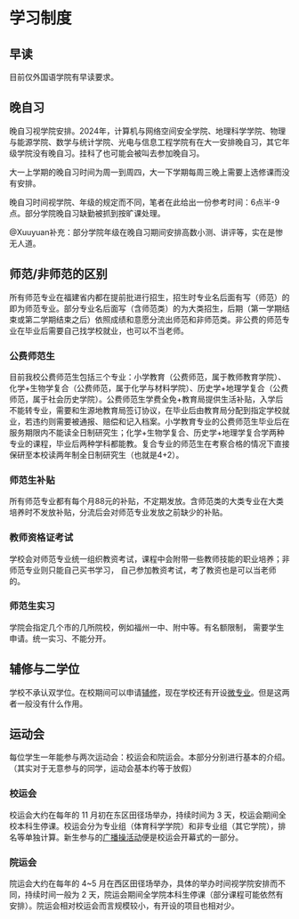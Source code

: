 # 学习制度

## 早读

目前仅外国语学院有早读要求。

## 晚自习

晚自习视学院安排。2024年，计算机与网络空间安全学院、地理科学学院、物理与能源学院、数学与统计学院、光电与信息工程学院有在大一安排晚自习，其它年级学院没有晚自习。挂科了也可能会被叫去参加晚自习。

大一上学期的晚自习时间为周一到周四，大一下学期每周三晚上需要上选修课而没有安排。

晚自习时间视学院、年级的规定而不同，笔者在此给出一份参考时间：6点半-9点。部分学院晚自习缺勤被抓到按旷课处理。

@Xuuyuan补充：部分学院年级在晚自习期间安排高数小测、讲评等，实在是惨无人道。

## 师范/非师范的区别

所有师范专业在福建省内都在提前批进行招生，招生时专业名后面有写（师范）的即为师范专业。部分专业名后面写（含师范类）的为大类招生，后期（第一学期结束或第二学期结束之后）依照成绩和意愿分流出师范和非师范类。非公费的师范专业在毕业后需要自己找学校就业，也可以不当老师。

### 公费师范生

目前我校公费师范生包括三个专业：小学教育（公费师范，属于教师教育学院）、化学+生物学复合（公费师范，属于化学与材料学院）、历史学+地理学复合（公费师范，属于社会历史学院）。公费师范生学费全免+教育局提供生活补贴，入学后不能转专业，需要和生源地教育局签订协议，在毕业后由教育局分配到指定学校就业，若违约则需要被通报、赔偿和记入档案。小学教育专业的公费师范生毕业后在服务期限内不能读全日制研究生；化学+生物学复合、历史学+地理学复合学两种专业的课程，毕业后两种学科都能教。复合专业的师范生在考察合格的情况下直接保研至本校读两年制全日制研究生（也就是4+2）。

### 师范生补贴

所有师范专业都有每个月88元的补贴，不定期发放。含师范类的大类专业在大类培养时不发放补贴，分流后会对师范专业发放之前缺少的补贴。

### 教师资格证考试

学校会对师范专业统一组织教资考试，课程中会附带一些教师技能的职业培养；非师范专业则只能自己买书学习， 自己参加教资考试，考了教资也是可以当老师的。

### 师范生实习

学院会指定几个市的几所院校，例如福州一中、附中等。有名额限制， 需要学生申请。统一实习、不能分开。

## 辅修与二学位

学校不承认双学位。在校期间可以申请[辅修](https://jwc.fjnu.edu.cn/5c/d1/c9107a416977/page.htm)，现在学校还有开设[微专业](https://jwc.fjnu.edu.cn/57/9b/c9107a415643/page.htm)。但是这两者一般没有什么作用。

## 运动会

每位学生一年能参与两次运动会：校运会和院运会。本部分分别进行基本的介绍。（其实对于无意参与的同学，运动会基本约等于放假）

### 校运会

校运会大约在每年的 11 月初在东区田径场举办，持续时间为 3 天，校运会期间全校本科生停课。校运会分为专业组（体育科学学院）和非专业组（其它学院），排名等单独计算。新生参与的[广播操活动](../new/military_training.md)便是校运会开幕式的一部分。

### 院运会

院运会大约在每年的 4\~5 月在西区田径场举办，具体的举办时间视学院安排而不同，持续时间一般为 2 天，院运会期间全学院本科生停课（部分课程可能依然有安排）。院运会相对校运会而言规模较小，有开设的项目也相对少。
